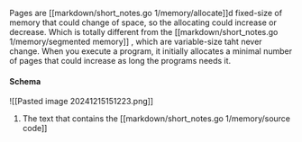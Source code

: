 Pages are [[markdown/short_notes.go 1/memory/allocate]]d fixed-size of memory that could change of space, so the allocating could increase or decrease. Which is totally different from the [[markdown/short_notes.go 1/memory/segmented memory]] , which are variable-size taht never change.
When you execute a program, it initially allocates a minimal number of pages that could increase as long the programs needs it.
#### Schema
![[Pasted image 20241215151223.png]]
1. The text that contains the [[markdown/short_notes.go 1/memory/source code]]